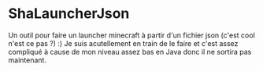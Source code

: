 # ShaLauncherJson
Un outil pour faire un launcher minecraft à partir d'un fichier json (c'est cool n'est ce pas ?) :)
Je suis acutellement en train de le faire et c'est assez compliqué à cause de mon niveau assez bas en Java donc il ne sortira pas maintenant.
